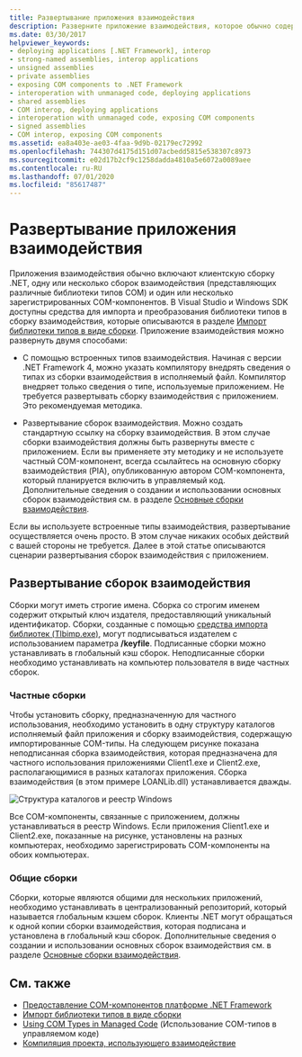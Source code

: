 ```yaml
---
title: Развертывание приложения взаимодействия
description: Разверните приложение взаимодействия, которое обычно содержит клиентскую сборку .NET, сборки взаимодействия различных библиотек типов COM и зарегистрированные COM-компоненты.
ms.date: 03/30/2017
helpviewer_keywords:
- deploying applications [.NET Framework], interop
- strong-named assemblies, interop applications
- unsigned assemblies
- private assemblies
- exposing COM components to .NET Framework
- interoperation with unmanaged code, deploying applications
- shared assemblies
- COM interop, deploying applications
- interoperation with unmanaged code, exposing COM components
- signed assemblies
- COM interop, exposing COM components
ms.assetid: ea8a403e-ae03-4faa-9d9b-02179ec72992
ms.openlocfilehash: 744307d4175d151d07acbedd5815e538307c8973
ms.sourcegitcommit: e02d17b2cf9c1258dadda4810a5e6072a0089aee
ms.contentlocale: ru-RU
ms.lasthandoff: 07/01/2020
ms.locfileid: "85617487"
---
```

# <a name="deploying-an-interop-application"></a>Развертывание приложения взаимодействия
Приложения взаимодействия обычно включают клиентскую сборку .NET, одну или несколько сборок взаимодействия (представляющих различные библиотеки типов COM) и один или несколько зарегистрированных COM-компонентов. В Visual Studio и Windows SDK доступны средства для импорта и преобразования библиотеки типов в сборку взаимодействия, которые описываются в разделе [Импорт библиотеки типов в виде сборки](importing-a-type-library-as-an-assembly.md). Приложение взаимодействия можно развернуть двумя способами:  
  
- С помощью встроенных типов взаимодействия. Начиная с версии .NET Framework 4, можно указать компилятору внедрять сведения о типах из сборки взаимодействия в исполняемый файл. Компилятор внедряет только сведения о типе, используемые приложением. Не требуется развертывать сборку взаимодействия с приложением. Это рекомендуемая методика.  
  
- Развертывание сборок взаимодействия. Можно создать стандартную ссылку на сборку взаимодействия. В этом случае сборки взаимодействия должны быть развернуты вместе с приложением. Если вы применяете эту методику и не используете частный COM-компонент, всегда ссылайтесь на основную сборку взаимодействия (PIA), опубликованную автором COM-компонента, который планируется включить в управляемый код. Дополнительные сведения о создании и использовании основных сборок взаимодействия см. в разделе [Основные сборки взаимодействия](https://docs.microsoft.com/previous-versions/dotnet/netframework-4.0/aax7sdch(v=vs.100)).  
  
 Если вы используете встроенные типы взаимодействия, развертывание осуществляется очень просто. В этом случае никаких особых действий с вашей стороны не требуется. Далее в этой статье описываются сценарии развертывания сборок взаимодействия с приложением.  
  
## <a name="deploying-interop-assemblies"></a>Развертывание сборок взаимодействия  
 Сборки могут иметь строгие имена. Сборка со строгим именем содержит открытый ключ издателя, предоставляющий уникальный идентификатор. Сборки, созданные с помощью [средства импорта библиотек (Tlbimp.exe)](../tools/tlbimp-exe-type-library-importer.md), могут подписываться издателем с использованием параметра **/keyfile**. Подписанные сборки можно устанавливать в глобальный кэш сборок. Неподписанные сборки необходимо устанавливать на компьютер пользователя в виде частных сборок.  
  
### <a name="private-assemblies"></a>Частные сборки  
 Чтобы установить сборку, предназначенную для частного использования, необходимо установить в одну структуру каталогов исполняемый файл приложения и сборку взаимодействия, содержащую импортированные COM-типы. На следующем рисунке показана неподписанная сборка взаимодействия, которая предназначена для частного использования приложениями Client1.exe и Client2.exe, располагающимися в разных каталогах приложения. Сборка взаимодействия (в этом примере LOANLib.dll) устанавливается дважды.  
  
 ![Структура каталогов и реестр Windows](./media/deploying-an-interop-application/com-private-deployment.gif "Структура каталогов и записи реестра для частного развертывания")  
  
 Все COM-компоненты, связанные с приложением, должны устанавливаться в реестр Windows. Если приложения Client1.exe и Client2.exe, показанные на рисунке, установлены на разных компьютерах, необходимо зарегистрировать COM-компоненты на обоих компьютерах.  
  
### <a name="shared-assemblies"></a>Общие сборки  
 Сборки, которые являются общими для нескольких приложений, необходимо устанавливать в централизованный репозиторий, который называется глобальным кэшем сборок. Клиенты .NET могут обращаться к одной копии сборки взаимодействия, которая подписана и установлена в глобальный кэш сборок. Дополнительные сведения о создании и использовании основных сборок взаимодействия см. в разделе [Основные сборки взаимодействия](https://docs.microsoft.com/previous-versions/dotnet/netframework-4.0/aax7sdch(v=vs.100)).  
  
## <a name="see-also"></a>См. также

- [Предоставление COM-компонентов платформе .NET Framework](exposing-com-components.md)
- [Импорт библиотеки типов в виде сборки](importing-a-type-library-as-an-assembly.md)
- [Using COM Types in Managed Code](https://docs.microsoft.com/previous-versions/dotnet/netframework-4.0/3y76b69k(v=vs.100)) (Использование COM-типов в управляемом коде)
- [Компиляция проекта, использующего взаимодействие](compiling-an-interop-project.md)
